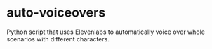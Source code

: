 # auto-voiceovers
Python script that uses Elevenlabs to automatically voice over whole scenarios with different characters.
